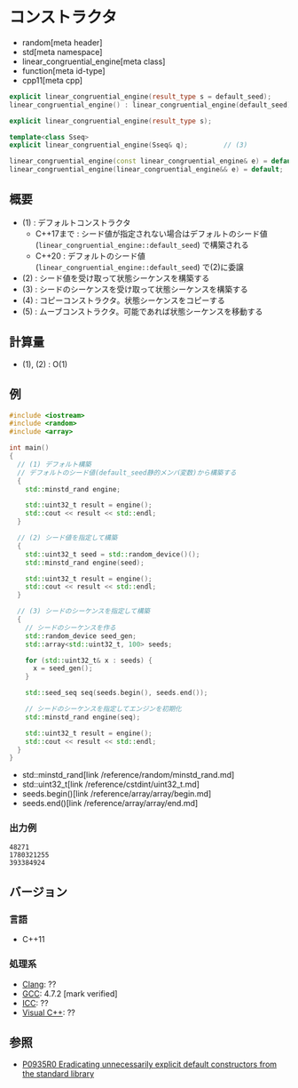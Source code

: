 # コンストラクタ
* random[meta header]
* std[meta namespace]
* linear_congruential_engine[meta class]
* function[meta id-type]
* cpp11[meta cpp]

```cpp
explicit linear_congruential_engine(result_type s = default_seed);         // (1)
linear_congruential_engine() : linear_congruential_engine(default_seed) {} // (1) C++20

explicit linear_congruential_engine(result_type s);                        // (2) C++20

template<class Sseq>
explicit linear_congruential_engine(Sseq& q);         // (3)

linear_congruential_engine(const linear_congruential_engine& e) = default; // (4)
linear_congruential_engine(linear_congruential_engine&& e) = default;      // (5)
```

## 概要
- (1) : デフォルトコンストラクタ
    - C++17まで : シード値が指定されない場合はデフォルトのシード値 (`linear_congruential_engine::default_seed`) で構築される
    - C++20 : デフォルトのシード値 (`linear_congruential_engine::default_seed`) で(2)に委譲
- (2) : シード値を受け取って状態シーケンスを構築する
- (3) : シードのシーケンスを受け取って状態シーケンスを構築する
- (4) : コピーコンストラクタ。状態シーケンスをコピーする
- (5) : ムーブコンストラクタ。可能であれば状態シーケンスを移動する


## 計算量
- (1), (2) : O(1)


## 例
```cpp example
#include <iostream>
#include <random>
#include <array>

int main()
{
  // (1) デフォルト構築
  // デフォルトのシード値(default_seed静的メンバ変数)から構築する
  {
    std::minstd_rand engine;

    std::uint32_t result = engine();
    std::cout << result << std::endl;
  }

  // (2) シード値を指定して構築
  {
    std::uint32_t seed = std::random_device()();
    std::minstd_rand engine(seed);

    std::uint32_t result = engine();
    std::cout << result << std::endl;
  }

  // (3) シードのシーケンスを指定して構築
  {
    // シードのシーケンスを作る
    std::random_device seed_gen;
    std::array<std::uint32_t, 100> seeds;

    for (std::uint32_t& x : seeds) {
      x = seed_gen();
    }

    std::seed_seq seq(seeds.begin(), seeds.end());

    // シードのシーケンスを指定してエンジンを初期化
    std::minstd_rand engine(seq);

    std::uint32_t result = engine();
    std::cout << result << std::endl;
  }
}
```
* std::minstd_rand[link /reference/random/minstd_rand.md]
* std::uint32_t[link /reference/cstdint/uint32_t.md]
* seeds.begin()[link /reference/array/array/begin.md]
* seeds.end()[link /reference/array/array/end.md]

### 出力例
```
48271
1780321255
393384924
```

## バージョン
### 言語
- C++11

### 処理系
- [Clang](/implementation.md#clang): ??
- [GCC](/implementation.md#gcc): 4.7.2 [mark verified]
- [ICC](/implementation.md#icc): ??
- [Visual C++](/implementation.md#visual_cpp): ??


## 参照

- [P0935R0 Eradicating unnecessarily explicit default constructors from the standard library](http://www.open-std.org/jtc1/sc22/wg21/docs/papers/2018/p0935r0.html)